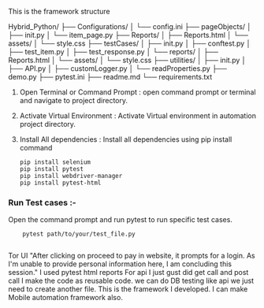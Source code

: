 


This is the framework structure 

Hybrid_Python/
├── Configurations/
│ └── config.ini
├── pageObjects/
│ ├── init.py
│ └── item_page.py
├── Reports/
│ ├── Reports.html
│ └── assets/
│ └── style.css
├── testCases/
│ ├── init.py
│ ├── conftest.py
│ ├── test_item.py
│ ├── test_response.py
│ └── reports/
│ ├── Reports.html
│ └── assets/
│ └── style.css
├── utilities/
│ ├── init.py
│ ├── API.py
│ ├── customLogger.py
│ └── readProperties.py
├── demo.py
├── pytest.ini
├── readme.md
└── requirements.txt


1. Open Terminal or Command Prompt : open command prompt or terminal and navigate to project directory.

2. Activate Virtual Environment : Activate Virtual environment in automation project directory.

3. Install All dependencies : Install all dependencies using pip install command
    ````     
   pip install selenium
   pip install pytest 
   pip install webdriver-manager
   pip install pytest-html

   ````
### Run Test cases  :- 
Open the command prompt and run pytest to run specific test cases.
```
    pytest path/to/your/test_file.py
    
```

Tor UI "After clicking on proceed to pay in  website, it prompts for a login. As I'm unable to provide personal information here, I am concluding this session."
I used pytest html reports 
For api I just gust did get call and post call 
I make the code as reusable code. we can do DB testing like api we just need to create another file. 
This is the  framework I developed. 
I can make Mobile automation framework also.  




